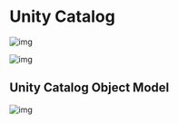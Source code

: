 # Unity Catalog

![img](https://lh7-rt.googleusercontent.com/docsz/AD_4nXekKBcwFEgwt0Un7WunCHD9u3_GCSMJ8EzncZUpXIazITONvrS07LIor1grFwhKJXeMAfqwLATXRJep48YsjMOfcJltKVbiac65EEcSef677wciEFcHVLiJojhoqi6-fagAz53c8agZ5wQraFPwHmVd9bI?key=s_qMtqfg41hsjV15X24XGw)

![img](https://lh7-rt.googleusercontent.com/docsz/AD_4nXe2H_omZRAlW3O8vwPmavE_hr6Hu3aiDBwqKBJ9zD2hX9S_omgvi59VKvlDCLRk_BIukxJ71rXrL2pL6IBeU0xPK49i3NzckA8mGSzlnhT5-XiNskt8wg02FTal9R-_Q-UnMO0Jndodg7XmldPWDzerbfDM?key=s_qMtqfg41hsjV15X24XGw)

## Unity Catalog Object Model

![img](https://lh7-rt.googleusercontent.com/docsz/AD_4nXetc2UODwAWpg8Taq6DYyj_Uzm5-BvFSSyiY4xLavpqVHhD1Je0hkvwv9EsiWYSvcbqYP1457zKwHsBwTEk6_4rd3HsanfkAnu7H8q3uQnFTDJSgI5ld7tzqDw94XfJZlPNJyiuwm31bXL7mrisAg3CCSQi?key=s_qMtqfg41hsjV15X24XGw)



